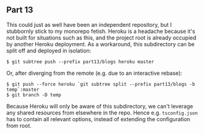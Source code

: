 ## Part 13

This could just as well have been an independent repository, but I stubbornly stick to my monorepo
fetish. Heroku is a headache because it's not built for situations such as this, and the project
root is already occupied by another Heroku deployment. As a workaround, this subdirectory can be
split off and deployed in isolation:

    $ git subtree push --prefix part13/blogs heroku master

Or, after diverging from the remote (e.g. due to an interactive rebase):

    $ git push --force heroku `git subtree split --prefix part13/blogs -b temp`:master
    $ git branch -D temp

Because Heroku will only be aware of this subdirectory, we can't leverage any shared resources from
elsewhere in the repo. Hence e.g. `tsconfig.json` has to contain all relevant options, instead of
extending the configuration from root.
